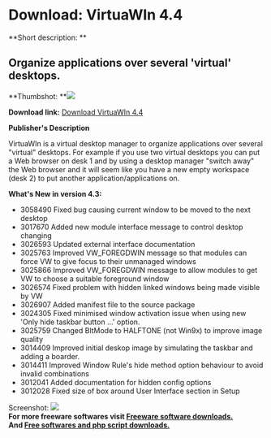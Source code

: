 # Download: VirtuaWIn 4.4

**Short description: **

## Organize applications over several 'virtual' desktops.

  
**Thumbshot: **![](http://www.freewarefiles.com/screenshot/virtuawin_md.gif)   
  
**Download link:** [Download VirtuaWIn 4.4](http://freesoftwares.boysofts.com/VirtuaWIn_program_16035.html)  
  

**Publisher's Description**  
  

VirtuaWIn is a virtual desktop manager to organize applications over several
"virtual" desktops. For example if you use two virtual desktops you can put a
Web browser on desk 1 and by using a desktop manager "switch away" the Web
browser and it will seem like you have a new empty workspace (desk 2) to put
another application/applications on.

**What's New in version 4.3:**

  * 3058490 Fixed bug causing current window to be moved to the next desktop 
  * 3017670 Added new module interface message to control desktop changing 
  * 3026593 Updated external interface documentation 
  * 3025763 Improved VW_FOREGDWIN message so that modules can force VW to give focus to their unmanaged windows 
  * 3025866 Improved VW_FOREGDWIN message to allow modules to get VW to choose a suitable foreground window 
  * 3026574 Fixed problem with hidden linked windows being made visible by VW 
  * 3026907 Added manifest file to the source package 
  * 3024305 Fixed minimised window activation issue when using new 'Only hide taskbar button ...' option. 
  * 3025759 Changed BltMode to HALFTONE (not Win9x) to improve image quality 
  * 3014409 Improved initial deskop image by simulating the taskbar and adding a boarder. 
  * 3014411 Improved Window Rule's hide method option behaviour to avoid invalid combinations 
  * 3012041 Added documentation for hidden config options 
  * 3012028 Fixed size of box around User Interface section in Setup 

  
  
Screenshot: ![](http://www.freewarefiles.com/screenshot/virtuawin.gif)  
**For more freeware softwares visit [Freeware software downloads.](http://freesoftwares.boysofts.com/)**   
**And [Free softwares and php script downloads.](http://www.boysofts.com/)**

